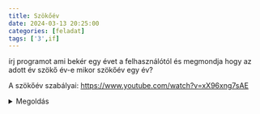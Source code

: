 ```yaml
---
title: Szökőév
date: 2024-03-13 20:25:00
categories: [feladat]
tags: ['3',if]
---
```


írj programot ami bekér egy évet a felhasználótól
és megmondja hogy az adott év szökő év-e
mikor szökőév egy év?

A szökőév szabályai:
https://www.youtube.com/watch?v=xX96xng7sAE

<details>
<summary>
 Megoldás
</summary>

{% highlight python %}

x = int(input())

if x % 4 == 0:
    if x % 100 == 0:
        if x % 400 == 0:
            print("Szökőév")
        else:
            print("Nem szökőév")
    else:
        print("Szökőév")
else:
    print("Nem szökőév")
    

{% endhighlight %}

</details>